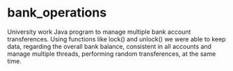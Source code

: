 # bank_operations

University work Java program to manage multiple bank account transferences. Using functions like lock() and unlock() we were able to keep data, regarding the overall bank balance, consistent in all accounts and manage multiple threads, performing random transferences, at the same time.

